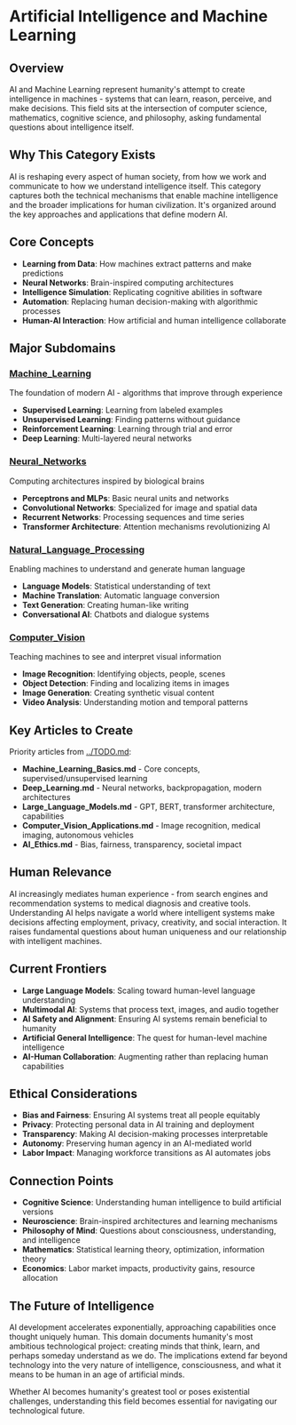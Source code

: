 # Artificial Intelligence and Machine Learning

## Overview
AI and Machine Learning represent humanity's attempt to create intelligence in machines - systems that can learn, reason, perceive, and make decisions. This field sits at the intersection of computer science, mathematics, cognitive science, and philosophy, asking fundamental questions about intelligence itself.

## Why This Category Exists
AI is reshaping every aspect of human society, from how we work and communicate to how we understand intelligence itself. This category captures both the technical mechanisms that enable machine intelligence and the broader implications for human civilization. It's organized around the key approaches and applications that define modern AI.

## Core Concepts
- **Learning from Data**: How machines extract patterns and make predictions
- **Neural Networks**: Brain-inspired computing architectures
- **Intelligence Simulation**: Replicating cognitive abilities in software
- **Automation**: Replacing human decision-making with algorithmic processes
- **Human-AI Interaction**: How artificial and human intelligence collaborate

## Major Subdomains

### [Machine_Learning](Machine_Learning/)
The foundation of modern AI - algorithms that improve through experience
- **Supervised Learning**: Learning from labeled examples
- **Unsupervised Learning**: Finding patterns without guidance  
- **Reinforcement Learning**: Learning through trial and error
- **Deep Learning**: Multi-layered neural networks

### [Neural_Networks](Neural_Networks/)
Computing architectures inspired by biological brains
- **Perceptrons and MLPs**: Basic neural units and networks
- **Convolutional Networks**: Specialized for image and spatial data
- **Recurrent Networks**: Processing sequences and time series
- **Transformer Architecture**: Attention mechanisms revolutionizing AI

### [Natural_Language_Processing](NLP/)
Enabling machines to understand and generate human language
- **Language Models**: Statistical understanding of text
- **Machine Translation**: Automatic language conversion
- **Text Generation**: Creating human-like writing
- **Conversational AI**: Chatbots and dialogue systems

### [Computer_Vision](Computer_Vision/)
Teaching machines to see and interpret visual information
- **Image Recognition**: Identifying objects, people, scenes
- **Object Detection**: Finding and localizing items in images
- **Image Generation**: Creating synthetic visual content
- **Video Analysis**: Understanding motion and temporal patterns

## Key Articles to Create
Priority articles from [../TODO.md](../TODO.md#ai-and-machine-learning-articles):
- **Machine_Learning_Basics.md** - Core concepts, supervised/unsupervised learning
- **Deep_Learning.md** - Neural networks, backpropagation, modern architectures
- **Large_Language_Models.md** - GPT, BERT, transformer architecture, capabilities
- **Computer_Vision_Applications.md** - Image recognition, medical imaging, autonomous vehicles
- **AI_Ethics.md** - Bias, fairness, transparency, societal impact

## Human Relevance
AI increasingly mediates human experience - from search engines and recommendation systems to medical diagnosis and creative tools. Understanding AI helps navigate a world where intelligent systems make decisions affecting employment, privacy, creativity, and social interaction. It raises fundamental questions about human uniqueness and our relationship with intelligent machines.

## Current Frontiers
- **Large Language Models**: Scaling toward human-level language understanding
- **Multimodal AI**: Systems that process text, images, and audio together
- **AI Safety and Alignment**: Ensuring AI systems remain beneficial to humanity
- **Artificial General Intelligence**: The quest for human-level machine intelligence
- **AI-Human Collaboration**: Augmenting rather than replacing human capabilities

## Ethical Considerations
- **Bias and Fairness**: Ensuring AI systems treat all people equitably
- **Privacy**: Protecting personal data in AI training and deployment
- **Transparency**: Making AI decision-making processes interpretable
- **Autonomy**: Preserving human agency in an AI-mediated world
- **Labor Impact**: Managing workforce transitions as AI automates jobs

## Connection Points
- **Cognitive Science**: Understanding human intelligence to build artificial versions
- **Neuroscience**: Brain-inspired architectures and learning mechanisms  
- **Philosophy of Mind**: Questions about consciousness, understanding, and intelligence
- **Mathematics**: Statistical learning theory, optimization, information theory
- **Economics**: Labor market impacts, productivity gains, resource allocation

## The Future of Intelligence
AI development accelerates exponentially, approaching capabilities once thought uniquely human. This domain documents humanity's most ambitious technological project: creating minds that think, learn, and perhaps someday understand as we do. The implications extend far beyond technology into the very nature of intelligence, consciousness, and what it means to be human in an age of artificial minds.

Whether AI becomes humanity's greatest tool or poses existential challenges, understanding this field becomes essential for navigating our technological future.

